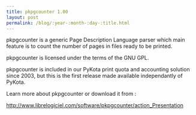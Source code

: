 ```yaml
---
title: pkpgcounter 1.00
layout: post
permalink: /blog/:year-:month-:day-:title.html
---
```


pkpgcounter is a generic Page Description Language parser which main feature is to count the number of pages in files ready to be printed.

pkpgcounter is licensed under the terms of the GNU GPL.

pkpgcounter is included in our PyKota print quota and accounting solution since 2003, but this is the first release made available independantly of PyKota.

Learn more about pkpgcounter or download it from :

  http://www.librelogiciel.com/software/pkpgcounter/action_Presentation


